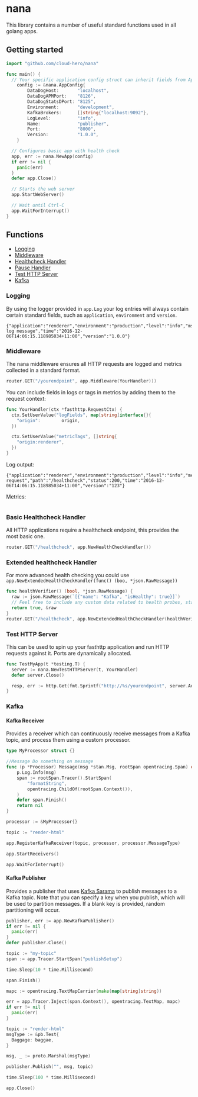 # nana

This library contains a number of useful standard functions used in all golang apps.

## Getting started

```go
import "github.com/cloud-hero/nana"

func main() {
  // Your specific application config struct can inherit fields from AppConfig
	config := &nana.AppConfig{
		DataDogHost:       "localhost",
		DataDogAPMPort:    "8126",
		DataDogStatsDPort: "8125",
		Environment:       "development",
		KafkaBrokers:      []string{"localhost:9092"},
		LogLevel:          "info",
		Name:              "publisher",
		Port:              "8000",
		Version:           "1.0.0",
	}

  // Configures basic app with health check
  app, err := nana.NewApp(config)
  if err != nil {
    panic(err)
  }
  defer app.Close()

  // Starts the web server
  app.StartWebServer()

  // Wait until Ctrl-C
  app.WaitForInterrupt()
}
```

## Functions

* [Logging](#logging)
* [Middleware](#middleware)
* [Healthcheck Handler](#healthcheck-handler)
* [Pause Handler](#pause-handler)
* [Test HTTP Server](#test-http-server)
* [Kafka](#kafka)

### Logging

By using the logger provided in `app.Log` your log entries will always contain certain standard fields, such as `application`, `environment` and `version`.

```
{"application":"renderer","environment":"production","level":"info","msg":"Your log message","time":"2016-12-06T14:06:15.118985034+11:00","version":"1.0.0"}
```

### Middleware

The nana middleware ensures all HTTP requests are logged and metrics collected in a standard format.

```go
router.GET("/yourendpoint", app.Middleware(YourHandler)))
```

You can include fields in logs or tags in metrics by adding them to the request context:

```go
func YourHandler(ctx *fasthttp.RequestCtx) {
  ctx.SetUserValue("logFields", map[string]interface{}{
    "origin":        origin,
  })

  ctx.SetUserValue("metricTags", []string{
    "origin:renderer",
  })
}
```

Log output:

```
{"application":"renderer","environment":"production","level":"info","method":"GET","msg":"Successful request","path":"/healthcheck","status":200,"time":"2016-12-06T14:06:15.118985034+11:00","version":"123"}
```

Metrics:

```
```

### Basic Healthcheck Handler
All HTTP applications require a healthcheck endpoint, this provides the most basic one.

```go
router.GET("/healthcheck", app.NewHealthCheckHandler())
```

### Extended healthcheck Handler
For more advanced health checking you could use ``` app.NewExtendedHealthCheckHandler(func() (boo, *json.RawMessage)) ```

```go
func healthVerifier() (bool, *json.RawMessage) {
  raw := json.RawMessage(`[{"name": "Kafka", "isHealthy": true}]`)
  // Feel free to include any custom data related to health probes, stats, latency values etc
  return true, &raw
}
router.GET("/healthcheck", app.NewExtendedHealthCheckHandler(healthVerifier))
```

### Test HTTP Server
This can be used to spin up your fasthttp application and run HTTP requests against it.  Ports are dynamically allocated.

```go
func TestMyApp(t *testing.T) {
  server := nana.NewTestHTTPServer(t, YourHandler)
  defer server.Close()

  resp, err := http.Get(fmt.Sprintf("http://%s/yourendpoint", server.Addr()))
}
```

### Kafka

#### Kafka Receiver
Provides a receiver which can continuously receive messages from a Kafka topic, and process them using a custom processor.

```go
type MyProcessor struct {}

//Message Do something on message
func (p *Processor) Message(msg *stan.Msg, rootSpan opentracing.Span) error {
	p.Log.Info(msg)
	span := rootSpan.Tracer().StartSpan(
		"formatString",
		opentracing.ChildOf(rootSpan.Context()),
	)
	defer span.Finish()
	return nil
}

processor := &MyProcessor{}

topic := "render-html"

app.RegisterKafkaReceiver(topic, processor, processor.MessageType)

app.StartReceivers()

app.WaitForInterrupt()
```

#### Kafka Publisher
Provides a publisher that uses [Kafka Sarama](https://github.com/Shopify/sarama) to publish messages to a Kafka topic.  Note that you can specify a key when you publish, which will be used to partition messages. If a blank key is provided, random partitioning will occur.

```go
publisher, err := app.NewKafkaPublisher()
if err != nil {
  panic(err)
}
defer publisher.Close()

topic := "my-topic"
span := app.Tracer.StartSpan("publishSetup")

time.Sleep(10 * time.Millisecond)

span.Finish()

mapc := opentracing.TextMapCarrier(make(map[string]string))

err = app.Tracer.Inject(span.Context(), opentracing.TextMap, mapc)
if err != nil {
  panic(err)
}

topic := "render-html"
msgType := &pb.Test{
  Baggage: baggae,
}

msg, _ := proto.Marshal(msgType)

publisher.Publish("", msg, topic)

time.Sleep(100 * time.Millisecond)

app.Close()
```
